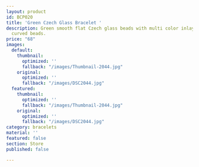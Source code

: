 ```yaml
---
layout: product
id: BCP020
title: 'Green Czech Glass Bracelet '
description: Green smooth flat Czech glass beads with multi color inlays and re gold-filled
  curved beads.
price: "68"
images:
  default:
    thumbnail:
      optimized: ''
      fallback: "/images/Thumbnail-2044.jpg"
    original:
      optimized: ''
      fallback: "/images/DSC2044.jpg"
  featured:
    thumbnail:
      optimized: ''
      fallback: "/images/Thumbnail-2044.jpg"
    original:
      optimized: ''
      fallback: "/images/DSC2044.jpg"
category: bracelets
material: ''
featured: false
section: Store
published: false

---
```

